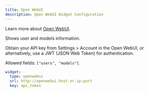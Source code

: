 ```yaml
---
title: Open WebUI
description: Open WebUI Widget Configuration
---
```


Learn more about [Open WebUI](https://docs.openwebui.com).

Shows user and models information.

Obtain your API key from Settings > Account in the Open WebUI, or alternatively, use a JWT (JSON Web Token) for authentication.

Allowed fields: `["users", "models"]`.

```yaml
widget:
  type: openwebui
  url: http://openwebui.host.or.ip:port
  key: api_token
```
